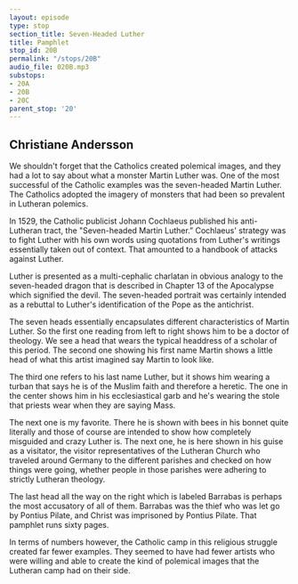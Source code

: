 ```yaml
---
layout: episode
type: stop
section_title: Seven-Headed Luther
title: Pamphlet
stop_id: 20B
permalink: "/stops/20B"
audio_file: 020B.mp3
substops:
- 20A
- 20B
- 20C
parent_stop: '20'
---
```


## Christiane Andersson

We shouldn't forget that the Catholics created polemical images, and they had a lot to say about what a monster Martin Luther was. One of the most successful of the Catholic examples was the seven-headed Martin Luther. The Catholics adopted the imagery of monsters that had been so prevalent in Lutheran polemics.

In 1529, the Catholic publicist Johann Cochlaeus published his anti-Lutheran tract, the "Seven-headed Martin Luther.” Cochlaeus' strategy was to fight Luther with his own words using quotations from Luther's writings essentially taken out of context. That amounted to a handbook of attacks against Luther.

Luther is presented as a multi-cephalic charlatan in obvious analogy to the seven-headed dragon that is described in Chapter 13 of the Apocalypse which signified the devil. The seven-headed portrait was certainly intended as a rebuttal to Luther's identification of the Pope as the antichrist.

The seven heads essentially encapsulates different characteristics of Martin Luther. So the first one reading from left to right shows him to be a doctor of theology. We see a head that wears the typical headdress of a scholar of this period. The second one showing his first name Martin shows a little head of what this artist imagined say Martin to look like.

The third one refers to his last name Luther, but it shows him wearing a turban that says he is of the Muslim faith and therefore a heretic. The one in the center shows him in his ecclesiastical garb and he's wearing the stole that priests wear when they are saying Mass.

The next one is my favorite. There he is shown with bees in his bonnet quite literally and those of course are intended to show how completely misguided and crazy Luther is. The next one, he is here shown in his guise as a visitator, the visitor representatives of the Lutheran Church who traveled around Germany to the different parishes and checked on how things were going, whether people in those parishes were adhering to strictly Lutheran theology.

The last head all the way on the right which is labeled Barrabas is perhaps the most accusatory of all of them. Barrabas was the thief who was let go by Pontius Pilate, and Christ was imprisoned by Pontius Pilate. That pamphlet runs sixty pages.

In terms of numbers however, the Catholic camp in this religious struggle created far fewer examples. They seemed to have had fewer artists who were willing and able to create the kind of polemical images that the Lutheran camp had on their side.
